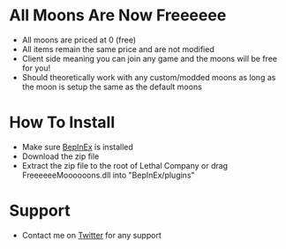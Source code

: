# All Moons Are Now Freeeeee
* All moons are priced at 0 (free)
* All items remain the same price and are not modified
* Client side meaning you can join any game and the moons will be free for you!
* Should theoretically work with any custom/modded moons as long as the moon is setup the same as the default moons

# How To Install
* Make sure [BepInEx](https://thunderstore.io/c/lethal-company/p/BepInEx/BepInExPack/) is installed
* Download the zip file
* Extract the zip file to the root of Lethal Company or drag FreeeeeeMoooooons.dll into "BepInEx/plugins"

# Support
* Contact me on [Twitter](https://twitter.com/SlushyRH) for any support